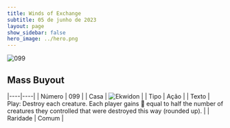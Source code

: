 ```yaml
---
title: Winds of Exchange
subtitle: 05 de junho de 2023
layout: page
show_sidebar: false
hero_image: ../hero.png
---
```


![099](https://mastervault-storage-prod.s3.amazonaws.com/media/card_front/en/600_099_48b8f5699b00_en.png)


## Mass Buyout

|----|----|
| Número | 099 |
| Casa | ![Ekwidon](https://archonarcana.com/images/thumb/3/31/Ekwidon.png/25px-Ekwidon.png "Ekwidon") |
| Tipo | Ação |
| Texto | Play: Destroy each creature. Each player gains  equal to half the number of creatures they controlled that were destroyed this way (rounded up).  |
| Raridade | Comum |
